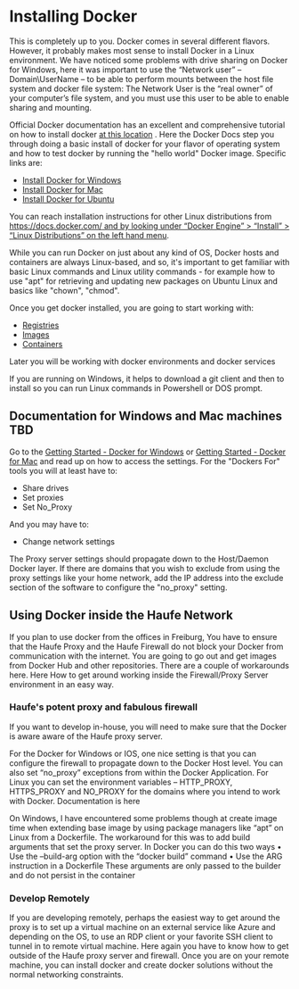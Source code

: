 # Installing Docker
This is completely up to you. Docker comes in several different flavors. However, it probably makes most sense to install Docker in a Linux environment. We have noticed some problems with drive sharing on Docker for Windows, here it was important to use the “Network user” – Domain\UserName – to be able to perform mounts between the host file system and docker file system: The Network User is the “real owner” of your computer’s file system, and you must use this user to be able to enable sharing and mounting. 

Official Docker documentation has an excellent and comprehensive tutorial on how to install docker [at this location](https://docs.docker.com/engine/getstarted/step_one/) . Here the Docker Docs step you through doing a basic install of docker for your flavor of operating system and how to test docker by running the "hello world" Docker image. Specific links are:
* [Install Docker for Windows](https://docs.docker.com/engine/installation/windows/)
* [Install Docker for Mac](https://docs.docker.com/engine/installation/mac/)
* [Install Docker for Ubuntu](https://docs.docker.com/engine/installation/linux/ubuntulinux/)

You can reach installation instructions for other Linux distributions from [https://docs.docker.com/ and by looking under “Docker Engine” > “Install” > “Linux Distributions” on the left hand menu](https://docs.docker.com/).

While you can run Docker on just about any kind of OS, Docker hosts and containers are always Linux-based, and so, it's important to get familiar with basic Linux commands and Linux utility commands - for example how to use "apt" for retrieving and updating new packages on Ubuntu Linux and basics like "chown", "chmod".

Once you get docker installed, you are going to start working with: 
* [Registries](https://docs.docker.com/docker-hub/)
* [Images](https://docs.docker.com/engine/understanding-docker#docker-images)
* [Containers](https://docs.docker.com/engine/understanding-docker#docker-containers)

Later you will be working with docker environments and docker services

If you are running on Windows, it helps to download a git client and then to install so you can run Linux commands in Powershell or DOS prompt.

## Documentation for Windows and Mac machines TBD

Go to the [Getting Started - Docker for Windows](https://docs.docker.com/docker-for-windows/) or [Getting Started - Docker for Mac](https://docs.docker.com/docker-for-mac/) and read up on how to access the settings. For the "Dockers For" tools you will at least have to:
* Share drives
* Set proxies
* Set No_Proxy

And you may have to:
* Change network settings

The Proxy server settings should propagate down to the Host/Daemon Docker layer. If there are domains that you wish to exclude from using the proxy settings like your home network, add the IP address into the exclude section of the software to configure the "no_proxy" setting.

## Using Docker inside the Haufe Network

If you plan to use docker from the offices in Freiburg, You have to ensure that the Haufe Proxy and the Haufe Firewall do not block your Docker from communication with the internet. You are going to go out and get images from Docker Hub and other repositories. There are a couple of workarounds here. Here How to get around working inside the Firewall/Proxy Server environment in an easy way. 

### Haufe's potent proxy and fabulous firewall
If you want to develop in-house, you will need to make sure that the Docker is aware aware of the Haufe proxy server. 

For the Docker for Windows or IOS, one nice setting is that you can configure the firewall to propagate down to the Docker Host level. You can also set “no_proxy” exceptions from within the Docker Application. For Linux you can set the environment variables – HTTP_PROXY, HTTPS_PROXY and NO_PROXY for the domains where you intend to work with Docker. Documentation is here

On Windows, I have encountered some problems though at create image time when extending base image by using package managers like “apt” on Linux from a Dockerfile. The workaround for this was to add build arguments that set the proxy server. In Docker you can do this two ways
•	Use the –build-arg option with the “docker build” command
•	Use the ARG instruction in a Dockerfile
These arguments are only passed to the builder and do not persist in the container


### Develop Remotely

If you are developing remotely, perhaps the easiest way to get around the proxy is to set up a virtual machine on an external service like Azure and depending on the OS, to use an RDP client or your favorite SSH client to tunnel in to remote virtual machine. Here again you have to know how to get outside of the Haufe proxy server and firewall. Once you are on your remote machine, you can install docker and create docker solutions without the normal networking constraints. 












